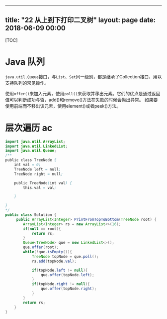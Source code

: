
---
title: "22 从上到下打印二叉树"
layout: page
date: 2018-06-09 00:00
---

[TOC]

# Java 队列

`java.util.Queue`接口，与`List`、`Set`同一级别，都是继承了Collection接口，用以支持队列的常见操作。

使用`offer()`来加入元素，使用`poll()`来获取并移出元素。它们的优点是通过返回值可以判断成功与否，add()和remove()方法在失败的时候会抛出异常。 如果要使用前端而不移出该元素，使用element()或者peek()方法。

# 层次遍历 ac

```java
import java.util.ArrayList;
import java.util.LinkedList;
import java.util.Queue;
/**
public class TreeNode {
    int val = 0;
    TreeNode left = null;
    TreeNode right = null;

    public TreeNode(int val) {
        this.val = val;

    }

}
*/
public class Solution {
     public ArrayList<Integer> PrintFromTopToBottom(TreeNode root) {
        ArrayList<Integer> rs = new ArrayList<>(16);
        if(null == root){
            return rs;
        }
        Queue<TreeNode> que = new LinkedList<>();
        que.offer(root);
        while(!que.isEmpty()){
            TreeNode topNode = que.poll();
            rs.add(topNode.val);

            if(topNode.left != null){
                que.offer(topNode.left);
            }
            if(topNode.right != null){
                que.offer(topNode.right);
            }
        }
        return rs;
    }
}
```